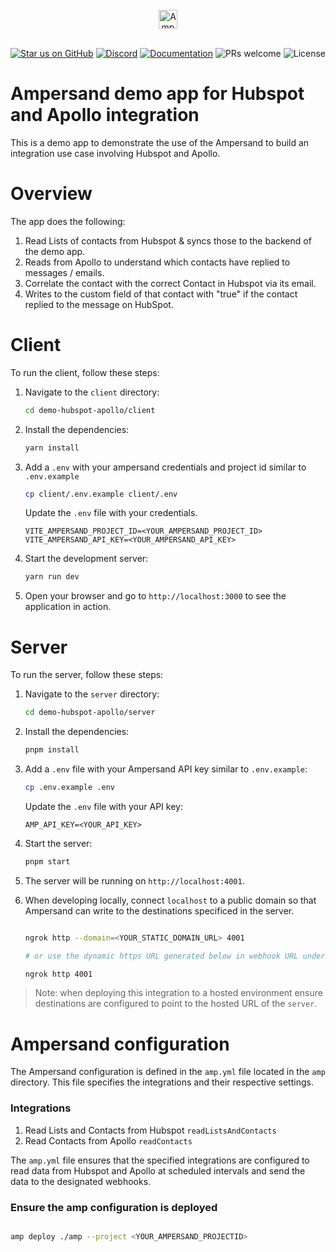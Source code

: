 <br/>
<div align="center">
    <a href="https://www.withampersand.com/?utm_source=github&utm_medium=readme&utm_campaign=demo-hubspot-apollo&utm_content=logo">
    <img src="https://res.cloudinary.com/dycvts6vp/image/upload/v1723671980/ampersand-logo-black.svg" height="30" align="center" alt="Ampersand logo" >
    </a>
<br/>
<br/>

<div align="center">

[![Star us on GitHub](https://img.shields.io/github/stars/amp-labs/connectors?color=FFD700&label=Stars&logo=Github)](https://github.com/amp-labs/connectors) [![Discord](https://img.shields.io/badge/Join%20The%20Community-black?logo=discord)](https://discord.gg/BWP4BpKHvf) [![Documentation](https://img.shields.io/badge/Read%20our%20Documentation-black?logo=book)](https://docs.withampersand.com) ![PRs welcome](https://img.shields.io/badge/PRs-welcome-brightgreen.svg) <img src="https://img.shields.io/static/v1?label=license&message=MIT&color=white" alt="License">
</div>

</div>

# Ampersand demo app for Hubspot and Apollo integration

This is a demo app to demonstrate the use of the Ampersand to build an integration use case involving Hubspot and Apollo. 

# Overview 

The app does the following: 
1. Read Lists of contacts from Hubspot & syncs those to the backend of the demo app. 
2. Reads from Apollo to understand which contacts have replied to messages / emails. 
3. Correlate the contact with the correct Contact in Hubspot via its email.
4. Writes to the custom field of that contact with "true" if the contact replied to the message on HubSpot. 

# Client

To run the client, follow these steps:

1. Navigate to the `client` directory:
   ```sh
   cd demo-hubspot-apollo/client
   ```

2. Install the dependencies:
   ```sh
   yarn install
   ```

3. Add a `.env` with your ampersand credentials and project id similar to `.env.example` 

    ```sh
    cp client/.env.example client/.env
    ```

    Update the `.env` file with your credentials.
    ```
    VITE_AMPERSAND_PROJECT_ID=<YOUR_AMPERSAND_PROJECT_ID>
    VITE_AMPERSAND_API_KEY=<YOUR_AMPERSAND_API_KEY>
    ```

4. Start the development server:
   ```sh
   yarn run dev
   ```

4. Open your browser and go to `http://localhost:3000` to see the application in action.


# Server 

To run the server, follow these steps:

1. Navigate to the `server` directory:
   ```sh
   cd demo-hubspot-apollo/server
   ```

2. Install the dependencies:
   ```sh
   pnpm install
   ```

3. Add a `.env` file with your Ampersand API key similar to `.env.example`:
   ```sh
   cp .env.example .env
   ```

   Update the `.env` file with your API key:
   ```
   AMP_API_KEY=<YOUR_API_KEY>
   ```

4. Start the server:
   ```sh
   pnpm start
   ```

5. The server will be running on `http://localhost:4001`.

6. When developing locally, connect `localhost` to a public domain so that Ampersand can write to the destinations specificed in the server. 

    ```sh

    ngrok http --domain=<YOUR_STATIC_DOMAIN_URL> 4001 
    
    # or use the dynamic https URL generated below in webhook URL under destinations in the Ampersand dashboard

    ngrok http 4001
    
    ```

> Note: when deploying this integration to a hosted environment ensure destinations are configured to point to the hosted URL of the `server`.



# Ampersand configuration 
The Ampersand configuration is defined in the `amp.yml` file located in the `amp` directory. This file specifies the integrations and their respective settings.

### Integrations

 1. Read Lists and Contacts from Hubspot `readListsAndContacts`
 2. Read Contacts from Apollo `readContacts`

The `amp.yml` file ensures that the specified integrations are configured to read data from Hubspot and Apollo at scheduled intervals and send the data to the designated webhooks.


### Ensure the amp configuration is deployed 

```sh

amp deploy ./amp --project <YOUR_AMPERSAND_PROJECTID>

```

